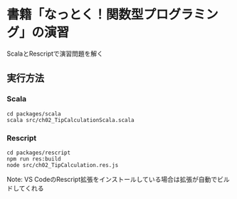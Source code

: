 # 書籍「なっとく！関数型プログラミング」の演習

ScalaとRescriptで演習問題を解く

## 実行方法

### Scala

```
cd packages/scala
scala src/ch02_TipCalculationScala.scala
```

### Rescript

```
cd packages/rescript
npm run res:build
node src/ch02_TipCalculation.res.js
```

Note: VS CodeのRescript拡張をインストールしている場合は拡張が自動でビルドしてくれる